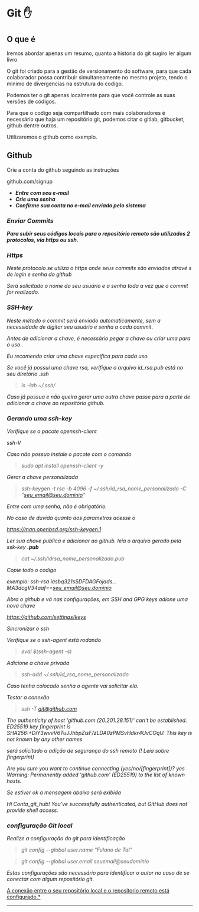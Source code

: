 # Git  :raised_hand:

## O que é

Iremos abordar apenas um resumo, quanto a historia do git sugiro ler algum livro

O git foi criado para a gestão de versionamento do software, para que cada colaborador possa contribuir simultaneamente no mesmo projeto, tendo o minimo de divergencias na estrutura do codigo.

Podemos ter o git apenas localmente para que você controle as suas versões de códigos.

Para que o codigo seja compartilhado com mais colaboradores é necessário que haja um repositório git, podemos citar o gitlab, gitbucket, github dentre outros.

Utilizaremos o github como exemplo.

## Github

Crie a conta do github seguindo as instruções

github.com/signup

<i> <b>
- Entre com seu e-mail
- Crie uma senha
- Confirme sua conta no e-mail enviado pelo sistema
</i>

### *Enviar Commits*

*Para subir seus códigos locais para o repositório remoto são utilizados 2 protocolos, via https ou ssh.* </b>

### *Https*

*Neste protocolo se utiliza o https onde seus commits são enviados atravé
s de login e senha do github*

 *Será solicitado o nome do seu usuário e a senha toda a vez que o commit for realizado.*

### *SSH-key*

*Neste método o commit será enviado automaticamente, sem a necessidade de digitar seu usuário e senha a cada commit.*

*Antes de adicionar a chave, é necessário pegar a chave ou criar uma para o uso .*

*Eu recomendo criar uma chave específica para cada uso.*

*Se você já possui uma chave rsa, verifique o arquivo id_rsa.pub está no seu diretório .ssh*

> *ls -lah ~/.ssh/*

*Caso já possua e não queira gerar uma outra chave passe para a parte de adicionar a chave ao repositório github.*

### *Gerando uma ssh-key*

*Verifique se o pacote openssh-client*

 *ssh-V*

 *Caso não possuo instale o pacote com o comando*

> *sudo apt install openssh-client -y*

*Gerar a chave personalizada*

> *ssh-keygen -t rsa -b 4096 -f ~/.ssh/id_rsa_nome_personalizado -C "seu_email@seu.dominio"*

*Entre com uma senha, não é obrigatório.*

*No caso de duvida quanto aos parametros acesse o*

 *https://man.openbsd.org/ssh-keygen.1*

*Ler sua chave publica e adicionar ao github.
leia o arquivo gerado pela ssk-key <b>.pub</b>*

> *cat ~/.ssh/idrsa_nome_personalizado.pub*

*Copie todo o codigo*

*exemplo:
ssh-rsa iasbq321sSDFDAGFojads... MA3dcgV34aaf==seu_email@seu.dominio*

*Abra o github e vá nas configurações, em SSH and GPG keys adione uma nova chave*

*https://github.com/settings/keys*

*Sincronizar o ssh*

*Verifique se o ssh-agent está rodando*

> *eval $(ssh-agent -s)*

*Adicione a chave privada*

> *ssh-add ~/.ssh/id_rsa_nome_personalizado*

 *Caso tenha colocado senha o agente vai solicitar ela.*

*Testar a conexão*

> *ssh -T git@github.com*

 *The authenticity of host 'github.com (20.201.28.151)' can't be established.
    ED25519 key fingerprint is SHA256:+DiY3wvvV6TuJJhbpZisF/zLDA0zPMSvHdkr4UvCOqU.
    This key is not known by any other names*

*será solicitado a adição de segurança do ssh remoto (! Leia sobre fingerprint)*

 *Are you sure you want to continue connecting (yes/no/[fingerprint])? yes
    Warning: Permanently added 'github.com' (ED25519) to the list of known hosts.*

*Se estiver ok a mensagem abaixo será exibida*

 *Hi Conta_git_hub! You've successfully authenticated, but GitHub does not provide shell access.*

### *configuração Git local*

*Realize a configuração do git para identificação*

> *git config --global user.name "Fulano de Tal"*

> *git config --global user.email seuemail@seudominio*

*Estas configurações são necessário para identificar o autor no caso de se conectar com algum repositório git.*

<u> A conexão entre o seu repositório local e o repositorio remoto está configurado.*

---
